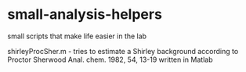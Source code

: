 # small-analysis-helpers
small scripts that make life easier in the lab

shirleyProcSher.m - tries to estimate a Shirley background according to Proctor Sherwood Anal. chem. 1982, 54, 13-19 written in Matlab
